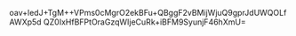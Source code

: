 oav+ledJ+TgM++VPms0cMgrO2ekBFu+QBggF2vBMijWjuQ9gprJdUWQOLfAWXp5d
QZ0IxHfBFPtOraGzqWIjeCuRk+iBFM9SyunjF46hXmU=
